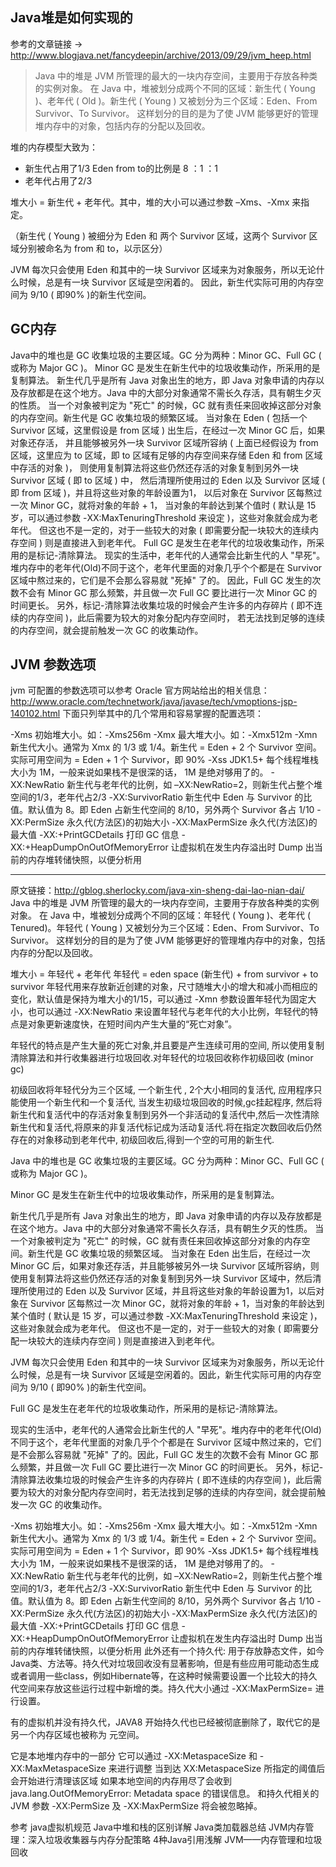 ## Java堆是如何实现的
参考的文章链接 -> http://www.blogjava.net/fancydeepin/archive/2013/09/29/jvm_heep.html

> Java 中的堆是 JVM 所管理的最大的一块内存空间，主要用于存放各种类的实例对象。
> 在 Java 中，堆被划分成两个不同的区域：新生代 ( Young )、老年代 ( Old )。新生代 ( Young ) 又被划分为三个区域：Eden、From Survivor、To Survivor。
> 这样划分的目的是为了使 JVM 能够更好的管理堆内存中的对象，包括内存的分配以及回收。

堆的内存模型大致为：
- 新生代占用了1/3 Eden from to的比例是 8 ：1 ：1
- 老年代占用了2/3

堆大小 = 新生代 + 老年代。其中，堆的大小可以通过参数 –Xms、-Xmx 来指定。

（新生代 ( Young ) 被细分为 Eden 和 两个 Survivor 区域，这两个 Survivor 区域分别被命名为 from 和 to，以示区分）

JVM 每次只会使用 Eden 和其中的一块 Survivor 区域来为对象服务，所以无论什么时候，总是有一块 Survivor 区域是空闲着的。
因此，新生代实际可用的内存空间为 9/10 ( 即90% )的新生代空间。

## GC内存
Java中的堆也是 GC 收集垃圾的主要区域。GC 分为两种：Minor GC、Full GC ( 或称为 Major GC )。
Minor GC 是发生在新生代中的垃圾收集动作，所采用的是复制算法。
新生代几乎是所有 Java 对象出生的地方，即 Java 对象申请的内存以及存放都是在这个地方。Java 中的大部分对象通常不需长久存活，具有朝生夕灭的性质。
当一个对象被判定为 "死亡" 的时候，GC 就有责任来回收掉这部分对象的内存空间。新生代是 GC 收集垃圾的频繁区域。
当对象在 Eden ( 包括一个 Survivor 区域，这里假设是 from 区域 ) 出生后，在经过一次 Minor GC 后，如果对象还存活，
并且能够被另外一块 Survivor 区域所容纳
( 上面已经假设为 from 区域，这里应为 to 区域，即 to 区域有足够的内存空间来存储 Eden 和 from 区域中存活的对象 )，
则使用复制算法将这些仍然还存活的对象复制到另外一块 Survivor 区域 ( 即 to 区域 ) 中，
然后清理所使用过的 Eden 以及 Survivor 区域 ( 即 from 区域 )，并且将这些对象的年龄设置为1，
以后对象在 Survivor 区每熬过一次 Minor GC，就将对象的年龄 + 1，
当对象的年龄达到某个值时 ( 默认是 15 岁，可以通过参数 -XX:MaxTenuringThreshold 来设定 )，这些对象就会成为老年代。
但这也不是一定的，对于一些较大的对象 ( 即需要分配一块较大的连续内存空间 ) 则是直接进入到老年代。
Full GC 是发生在老年代的垃圾收集动作，所采用的是标记-清除算法。
现实的生活中，老年代的人通常会比新生代的人 "早死"。堆内存中的老年代(Old)不同于这个，老年代里面的对象几乎个个都是在 Survivor 区域中熬过来的，它们是不会那么容易就 "死掉" 了的。
因此，Full GC 发生的次数不会有 Minor GC 那么频繁，并且做一次 Full GC 要比进行一次 Minor GC 的时间更长。
另外，标记-清除算法收集垃圾的时候会产生许多的内存碎片 ( 即不连续的内存空间 )，此后需要为较大的对象分配内存空间时，
若无法找到足够的连续的内存空间，就会提前触发一次 GC 的收集动作。

## JVM 参数选项
jvm 可配置的参数选项可以参考 Oracle 官方网站给出的相关信息：http://www.oracle.com/technetwork/java/javase/tech/vmoptions-jsp-140102.html
下面只列举其中的几个常用和容易掌握的配置选项：

 -Xms	 初始堆大小。如：-Xms256m
 -Xmx	 最大堆大小。如：-Xmx512m
 -Xmn	 新生代大小。通常为 Xmx 的 1/3 或 1/4。新生代 = Eden + 2 个 Survivor 空间。实际可用空间为 = Eden + 1 个 Survivor，即 90%
 -Xss	 JDK1.5+ 每个线程堆栈大小为 1M，一般来说如果栈不是很深的话， 1M 是绝对够用了的。
 -XX:NewRatio	 新生代与老年代的比例，如 –XX:NewRatio=2，则新生代占整个堆空间的1/3，老年代占2/3
 -XX:SurvivorRatio	 新生代中 Eden 与 Survivor 的比值。默认值为 8。即 Eden 占新生代空间的 8/10，另外两个 Survivor 各占 1/10
 -XX:PermSize	 永久代(方法区)的初始大小
 -XX:MaxPermSize	 永久代(方法区)的最大值
 -XX:+PrintGCDetails	 打印 GC 信息
 -XX:+HeapDumpOnOutOfMemoryError	 让虚拟机在发生内存溢出时 Dump 出当前的内存堆转储快照，以便分析用


 --------------------------------------------------------------------------------------------------------
 原文链接：http://gblog.sherlocky.com/java-xin-sheng-dai-lao-nian-dai/
 Java 中的堆是 JVM 所管理的最大的一块内存空间，主要用于存放各种类的实例对象。
 在 Java 中，堆被划分成两个不同的区域：年轻代 ( Young )、老年代 ( Tenured)。年轻代 ( Young ) 又被划分为三个区域：Eden、From Survivor、To Survivor。
  这样划分的目的是为了使 JVM 能够更好的管理堆内存中的对象，包括内存的分配以及回收。

 堆大小 = 年轻代 + 老年代
 年轻代 = eden space (新生代) + from survivor + to survivor
 年轻代用来存放新近创建的对象，尺寸随堆大小的增大和减小而相应的变化，默认值是保持为堆大小的1/15，可以通过 -Xmn 参数设置年轻代为固定大小，也可以通过 -XX:NewRatio 来设置年轻代与老年代的大小比例，年轻代的特点是对象更新速度快，在短时间内产生大量的“死亡对象”。

 年轻代的特点是产生大量的死亡对象,并且要是产生连续可用的空间, 所以使用复制清除算法和并行收集器进行垃圾回收.对年轻代的垃圾回收称作初级回收 (minor gc)

 初级回收将年轻代分为三个区域, 一个新生代 , 2个大小相同的复活代, 应用程序只能使用一个新生代和一个复活代, 当发生初级垃圾回收的时候,gc挂起程序, 然后将新生代和复活代中的存活对象复制到另外一个非活动的复活代中,然后一次性清除新生代和复活代,将原来的非复活代标记成为活动复活代.将在指定次数回收后仍然存在的对象移动到老年代中, 初级回收后,得到一个空的可用的新生代.

 Java 中的堆也是 GC 收集垃圾的主要区域。GC 分为两种：Minor GC、Full GC ( 或称为 Major GC )。

 Minor GC 是发生在新生代中的垃圾收集动作，所采用的是复制算法。

 新生代几乎是所有 Java 对象出生的地方，即 Java 对象申请的内存以及存放都是在这个地方。Java 中的大部分对象通常不需长久存活，具有朝生夕灭的性质。
 当一个对象被判定为 "死亡" 的时候，GC 就有责任来回收掉这部分对象的内存空间。新生代是 GC 收集垃圾的频繁区域。 当对象在 Eden 出生后，在经过一次 Minor GC 后，如果对象还存活，并且能够被另外一块 Survivor 区域所容纳，则使用复制算法将这些仍然还存活的对象复制到另外一块 Survivor 区域中，然后清理所使用过的 Eden 以及 Survivor 区域，并且将这些对象的年龄设置为1，以后对象在 Survivor 区每熬过一次 Minor GC，就将对象的年龄 + 1，当对象的年龄达到某个值时 ( 默认是 15 岁，可以通过参数 -XX:MaxTenuringThreshold 来设定 )，这些对象就会成为老年代。
 但这也不是一定的，对于一些较大的对象 ( 即需要分配一块较大的连续内存空间 ) 则是直接进入到老年代。

 JVM 每次只会使用 Eden 和其中的一块 Survivor 区域来为对象服务，所以无论什么时候，总是有一块 Survivor 区域是空闲着的。因此，新生代实际可用的内存空间为 9/10 ( 即90% )的新生代空间。

 Full GC 是发生在老年代的垃圾收集动作，所采用的是标记-清除算法。

 现实的生活中，老年代的人通常会比新生代的人 "早死"。堆内存中的老年代(Old)不同于这个，老年代里面的对象几乎个个都是在 Survivor 区域中熬过来的，它们是不会那么容易就 "死掉" 了的。因此，Full GC 发生的次数不会有 Minor GC 那么频繁，并且做一次 Full GC 要比进行一次 Minor GC 的时间更长。
 另外，标记-清除算法收集垃圾的时候会产生许多的内存碎片 ( 即不连续的内存空间 )，此后需要为较大的对象分配内存空间时，若无法找到足够的连续的内存空间，就会提前触发一次 GC 的收集动作。

 -Xms	初始堆大小。如：-Xms256m
 -Xmx	最大堆大小。如：-Xmx512m
 -Xmn	新生代大小。通常为 Xmx 的 1/3 或 1/4。新生代 = Eden + 2 个 Survivor 空间。实际可用空间为 = Eden + 1 个 Survivor，即 90%
 -Xss	JDK1.5+ 每个线程堆栈大小为 1M，一般来说如果栈不是很深的话， 1M 是绝对够用了的。
 -XX:NewRatio	新生代与老年代的比例，如 –XX:NewRatio=2，则新生代占整个堆空间的1/3，老年代占2/3
 -XX:SurvivorRatio	新生代中 Eden 与 Survivor 的比值。默认值为 8。即 Eden 占新生代空间的 8/10，另外两个 Survivor 各占 1/10
 -XX:PermSize	永久代(方法区)的初始大小
 -XX:MaxPermSize	永久代(方法区)的最大值
 -XX:+PrintGCDetails	打印 GC 信息
 -XX:+HeapDumpOnOutOfMemoryError	让虚拟机在发生内存溢出时 Dump 出当前的内存堆转储快照，以便分析用
 此外还有一个持久代: 用于存放静态文件，如今Java类、方法等。持久代对垃圾回收没有显著影响，但是有些应用可能动态生成或者调用一些class，例如Hibernate等，在这种时候需要设置一个比较大的持久代空间来存放这些运行过程中新增的类。持久代大小通过 -XX:MaxPermSize=<N> 进行设置。

 有的虚拟机并没有持久代，JAVA8 开始持久代也已经被彻底删除了，取代它的是另一个内存区域也被称为 元空间。

 它是本地堆内存中的一部分 它可以通过 -XX:MetaspaceSize 和 -XX:MaxMetaspaceSize 来进行调整 当到达 XX:MetaspaceSize 所指定的阈值后会开始进行清理该区域
 如果本地空间的内存用尽了会收到java.lang.OutOfMemoryError: Metadata space 的错误信息。
 和持久代相关的 JVM 参数 -XX:PermSize 及 -XX:MaxPermSize 将会被忽略掉。

 参考
 java虚拟机规范
 Java中堆和栈的区别详解
 Java类加载器总结
 JVM内存管理：深入垃圾收集器与内存分配策略
 4种Java引用浅解
 JVM——内存管理和垃圾回收





